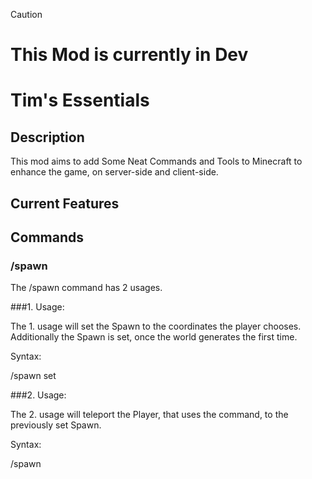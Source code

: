 > [!CAUTION]
> # This Mod is currently in Dev

# Tim's Essentials

## Description

This mod aims to add Some Neat Commands and Tools to Minecraft to enhance the game,
on server-side and client-side.

## Current Features

## Commands

### /spawn

The /spawn command has 2 usages.

###1. Usage:

The 1. usage will set the Spawn to the coordinates the player chooses. 
Additionally the Spawn is set, once the world generates the first time.

Syntax:

/spawn set <x> <y> <z>

###2. Usage:

The 2. usage will teleport the Player, 
that uses the command, to the previously set Spawn.

Syntax:

/spawn
